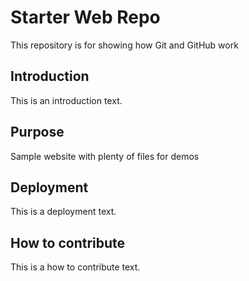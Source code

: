 # Starter Web Repo

This repository is for showing how Git and GitHub work

## Introduction

This is an introduction text.

## Purpose

Sample website with plenty of files for demos

## Deployment

This is a deployment text.

## How to contribute

This is a how to contribute text.